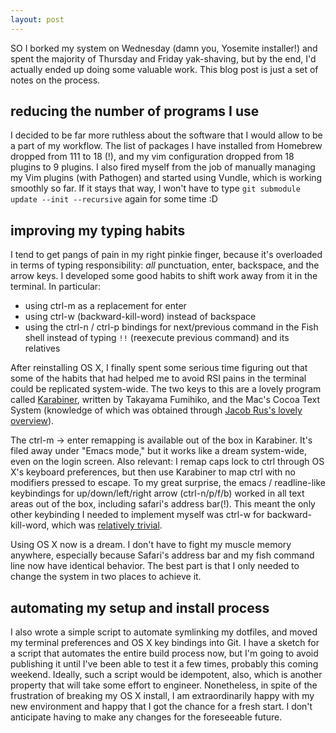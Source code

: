 ```yaml
---
layout: post
---
```

SO I borked my system on Wednesday (damn you, Yosemite installer!) and spent the majority of Thursday and Friday yak-shaving, but by the end, I'd actually ended up doing some valuable work. This blog post is just a set of notes on the process.

## reducing the number of programs I use

I decided to be far more ruthless about the software that I would allow to be a part of my workflow. The list of packages I have installed from Homebrew dropped from 111 to 18 (!), and my vim configuration dropped from 18 plugins to 9 plugins. I also fired myself from the job of manually managing my Vim plugins (with Pathogen) and started using Vundle, which is working smoothly so far. If it stays that way, I won't have to type `git submodule update --init --recursive` again for some time :D
 
## improving my typing habits 

I tend to get pangs of pain in my right pinkie finger, because it's overloaded in terms of typing responsibility: *all* punctuation, enter, backspace, and the arrow keys. I developed some good habits to shift work away from it in the terminal. In particular:

- using ctrl-m as a replacement for enter 
- using ctrl-w (backward-kill-word) instead of backspace
- using the ctrl-n / ctrl-p bindings for next/previous command in the Fish shell instead of typing `!!` (reexecute previous command) and its relatives

After reinstalling OS X, I finally spent some serious time figuring out that some of the habits that had helped me to avoid RSI pains in the terminal could be replicated system-wide. The two keys to this are a lovely program called [Karabiner](https://pqrs.org/osx/karabiner/), written by Takayama Fumihiko, and the Mac's Cocoa Text System (knowledge of which was obtained through [Jacob Rus's lovely overview](https://www.hcs.harvard.edu/~jrus/site/cocoa-text.html)).

The ctrl-m -> enter remapping is available out of the box in Karabiner. It's
filed away under "Emacs mode," but it works like a dream system-wide, even on
the login screen. Also relevant: I remap caps lock to ctrl through OS X's
keyboard preferences, but then use Karabiner to map ctrl with no modifiers
pressed to escape. To my great surprise, the emacs / readline-like keybindings
for up/down/left/right arrow (ctrl-n/p/f/b) worked in all text areas out of the
box, including safari's address bar(!). This meant the only other
keybinding I needed to implement myself was ctrl-w for backward-kill-word,
which was [relatively
trivial](https://github.com/stijlist/dotfiles/blob/master/DefaultKeyBinding.dict).

Using OS X now is a dream. I don't have to fight my muscle memory anywhere,
especially because Safari's address bar and my fish command line now have
identical behavior. The best part is that I only needed to change the system in
two places to achieve it.

## automating my setup and install process

I also wrote a simple script to automate symlinking my dotfiles, and moved my terminal preferences and OS X key bindings into Git. I have a sketch for a script that automates the entire build process now, but I'm going to avoid publishing it
until I've been able to test it a few times, probably this coming weekend. Ideally, such a script would be idempotent, also, which is another property that will take some effort to engineer. Nonetheless, in spite of the frustration of breaking my OS X install, I am extraordinarily happy with my new environment and happy that I got the chance for a fresh start. I don't anticipate having to make any changes for the foreseeable future. 
